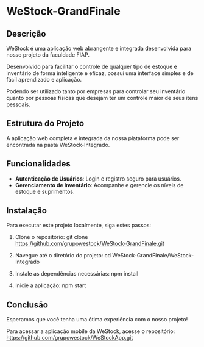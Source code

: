 # WeStock-GrandFinale


## Descrição

WeStock é uma aplicação web abrangente e integrada desenvolvida para nosso projeto da faculdade FIAP.

Desenvolvido para facilitar o controle de qualquer tipo de estoque e inventário de forma inteligente e eficaz, possui uma interface simples e de fácil aprendizado e aplicação.

Podendo ser utilizado tanto por empresas para controlar seu inventário quanto por pessoas físicas que desejam ter um controle maior de seus itens pessoais.



## Estrutura do Projeto

A aplicação web completa e integrada da nossa plataforma pode ser encontrada na pasta WeStock-Integrado.



## Funcionalidades

 - **Autenticação de Usuários**: Login e registro seguro para usuários.
 - **Gerenciamento de Inventário**: Acompanhe e gerencie os níveis de estoque e suprimentos.
 


## Instalação

Para executar este projeto localmente, siga estes passos:

  1) Clone o repositório: 
    git clone https://github.com/grupowestock/WeStock-GrandFinale.git

  2) Navegue até o diretório do projeto:
    cd WeStock-GrandFinale/WeStock-Integrado

  3) Instale as dependências necessárias:
    npm install

  4) Inicie a aplicação:
    npm start



## Conclusão

Esperamos que você tenha uma ótima experiência com o nosso projeto!


Para acessar a aplicação mobile da WeStock, acesse o repositório: https://github.com/grupowestock/WeStockApp.git
